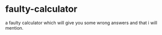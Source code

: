 # faulty-calculator
a faulty calculator which will give you some wrong answers and that i will mention.
